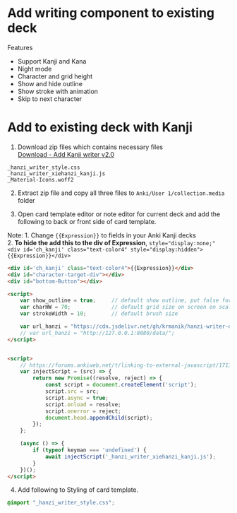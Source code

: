 # Add writing component to existing deck

Features
- Support Kanji and Kana
- Night mode
- Character and grid height
- Show and hide outline
- Show stroke with animation
- Skip to next character

# Add to existing deck with Kanji

1. Download zip files which contains necessary files<br>
[Download - Add Kanji writer v2.0](https://github.com/krmanik/Write-Kanji/releases/download/v2.0/Add.Kanji.writer.to.existing.deck.version.2.0.zip)

```
_hanzi_writer_style.css
_hanzi_writer_xiehanzi_kanji.js
_Material-Icons.woff2
```

2. Extract zip file and copy all three files to `Anki/User 1/collection.media` folder

3. Open card template editor or note editor for current deck and add the following to back or front side of card template.

Note: 1. Change `{{Expression}}` to fields in your Anki Kanji decks<br>
      2. **To hide the add this to the div of Expression**, `style="display:none;"`<br>
      `<div id='ch_kanji' class="text-color4" style="display:hidden">{{Expression}}</div>`

```html
<div id='ch_kanji' class="text-color4">{{Expression}}</div>
<div id="character-target-div"></div>
<div id="bottom-Button"></div>

<script>
    var show_outline = true;     // default show outline, put false for hiding
    var charHW = 70;             // default grid size on screen on scale of 0-100
    var strokeWidth = 10;        // default brush size

    var url_hanzi = "https://cdn.jsdelivr.net/gh/krmanik/hanzi-writer-data-jp@master/data/";
    // var url_hanzi = "http://127.0.0.1:8080/data/";
</script>


<script>
    // https://forums.ankiweb.net/t/linking-to-external-javascript/1713/4
    var injectScript = (src) => {
        return new Promise((resolve, reject) => {
            const script = document.createElement('script');
            script.src = src;
            script.async = true;
            script.onload = resolve;
            script.onerror = reject;
            document.head.appendChild(script);
        });
    };

    (async () => {
        if (typeof keyman === 'undefined') {
            await injectScript('_hanzi_writer_xiehanzi_kanji.js');
        }
    })();
</script>
```

4. Add following to Styling of card template.
```css
@import "_hanzi_writer_style.css";
```



